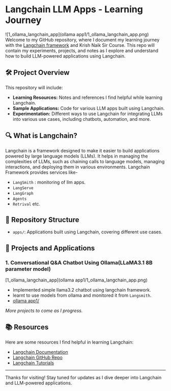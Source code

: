 # Langchain LLM Apps - Learning Journey
![1_ollama_langchain_app](ollama app1/1_ollama_langchain_app.png)
Welcome to my GitHub repository, where I document my learning journey with the [Langchain framework](https://langchain.com/) and Krish Naik Sir Course. This repo will contain my experiments, projects, and notes as I explore and understand how to build LLM-powered applications using Langchain.

## 🛠️ Project Overview

This repository will include:
- **Learning Resources:** Notes and references I find helpful while learning Langchain.
- **Sample Applications:** Code for various LLM apps built using Langchain.
- **Experimentation:** Different ways to use Langchain for integrating LLMs into various use cases, including chatbots, automation, and more.

## 🔍 What is Langchain?

Langchain is a framework designed to make it easier to build applications powered by large language models (LLMs). It helps in managing the complexities of LLMs, such as chaining calls to language models, managing interactions, and deploying them in various environments. Langchain Framework provides services like-
- `LangSmith` : monitoring of llm apps.
- `LangServe`
- `LangGraph`
- `Agents`
- `Retrival` etc.

## 📁 Repository Structure

- `apps/`: Applications built using Langchain, covering different use cases.

## 🚀 Projects and Applications

### 1. **Conversational Q&A Chatbot Using Ollama(LLaMA3.1 8B parameter model)**
[1_ollama_langchain_app](ollama app1/1_ollama_langchain_app.png)
   - Implemented simple llama3.2 chatbot using langchain framework.
   - learnt to use models from ollama and monitored it from `Langsmith`.
   - [ollama app1/](visit)


*More projects to come as I progress.*

## 📚 Resources

Here are some resources I find helpful in learning Langchain:
- [Langchain Documentation](https://python.langchain.com/en/latest/)
- [Langchain GitHub Repo](https://github.com/hwchase17/langchain)
- [Langchain Tutorials](https://www.youtube.com/channel/UCd5BZT1dzaM_lpmxP0o3POg)

---

Thanks for visiting! Stay tuned for updates as I dive deeper into Langchain and LLM-powered applications.
